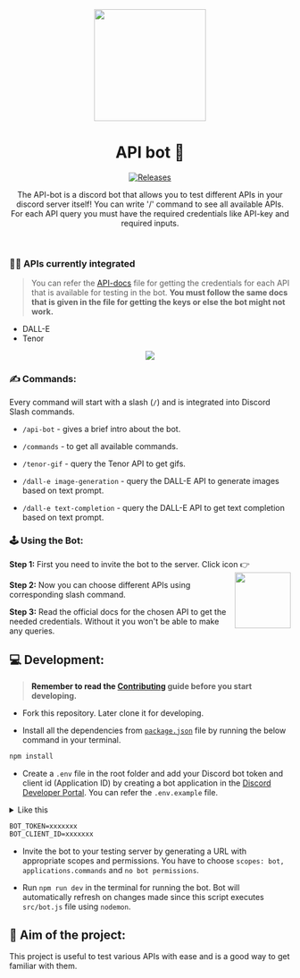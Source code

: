 <div align="center">
<img src="https://user-images.githubusercontent.com/55504616/225830453-7b428ef9-ad78-466a-9c09-2326dc9bba8e.png" height=200>
<h1>API bot 🤖</h1>

[![Releases](https://github.com/Ananya2001-an/API-bot/actions/workflows/release.yml/badge.svg)](https://github.com/Ananya2001-an/API-bot/actions/workflows/release.yml)

<p>The API-bot is a discord bot that allows you to test different APIs in your discord server itself! You can write '/' command to see all available APIs. For each API query you must have the required credentials like API-key and required inputs.</p>
</div>

<br>

### 👨‍💻 APIs currently integrated

> You can refer the [API-docs](API-docs.md) file for getting the credentials for each API that is available for testing in the bot. **You must follow the same docs that is given in the file for getting the keys or else the bot might not work.** 

- DALL-E
- Tenor

<p align="center">
 <img src="https://user-images.githubusercontent.com/55504616/225971169-a267b0a4-28ad-427d-ba8c-be75488848ad.gif">
</p>

### ✍️ Commands:

Every command will start with a slash (`/`) and is integrated into Discord Slash commands.
  
- `/api-bot` - gives a brief intro about the bot.

- `/commands` - to get all available commands.
  
- `/tenor-gif` - query the Tenor API to get gifs.
  
- `/dall-e image-generation` - query the DALL-E API to generate images based on text prompt.

- `/dall-e text-completion` - query the DALL-E API to get text completion based on text prompt.

### 🕹️ Using the Bot:

**Step 1:** First you need to invite the bot to the server. Click icon 👉 <a href="https://discord.com/api/oauth2/authorize?client_id=1085946999888691201&permissions=0&scope=bot%20applications.commands"><img align="right" height=100 src="https://user-images.githubusercontent.com/55504616/225830453-7b428ef9-ad78-466a-9c09-2326dc9bba8e.png"><a>
 
**Step 2:** Now you can choose different APIs using corresponding slash command.

**Step 3:** Read the official docs for the chosen API to get the needed credentials. Without it you won't be able to make any queries.

## 💻 Development:

> **Remember to read the [Contributing](CONTRIBUTING.md) guide before you start developing.** 
 
- Fork this repository. Later clone it for developing.
 
- Install all the dependencies from [`package.json`](/package.json) file by running the below command in your terminal.
```sh
npm install 
```

- Create a `.env` file in the root folder and add your Discord bot token and client id (Application ID) by creating a bot application in the [Discord Developer Portal](https://discord.com/developers/applications). You can refer the `.env.example` file.

<details>
<summary>Like this</summary>
  <img src="https://user-images.githubusercontent.com/55504616/225972207-ed5d4cf1-ed1f-4d7b-a7f5-ddb21018e4e3.png">
</details>
   
```txt
BOT_TOKEN=xxxxxxx
BOT_CLIENT_ID=xxxxxxx
```
   
- Invite the bot to your testing server by generating a URL with appropriate scopes and permissions. You have to choose `scopes: bot, applications.commands` and `no bot permissions`. 

- Run `npm run dev` in the terminal for running the bot. Bot will automatically refresh on changes made since this script executes `src/bot.js` file using `nodemon`. 
  
## 🎯 Aim of the project:

This project is useful to test various APIs with ease and is a good way to get familiar with them. 
